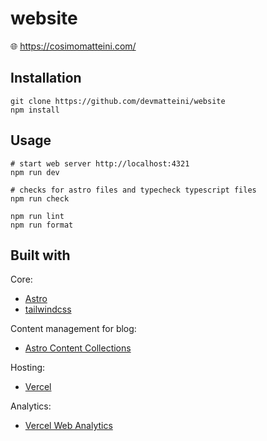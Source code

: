 # website

:globe_with_meridians: https://cosimomatteini.com/

## Installation

```shell
git clone https://github.com/devmatteini/website
npm install
```

## Usage

```shell
# start web server http://localhost:4321
npm run dev

# checks for astro files and typecheck typescript files
npm run check

npm run lint
npm run format
```

## Built with

Core:

-   [Astro](https://astro.build/)
-   [tailwindcss](https://tailwindcss.com/)

Content management for blog:

-   [Astro Content Collections](https://docs.astro.build/en/guides/content-collections/)

Hosting:

-   [Vercel](https://vercel.com/)

Analytics:

-   [Vercel Web Analytics](https://vercel.com/docs/analytics)
